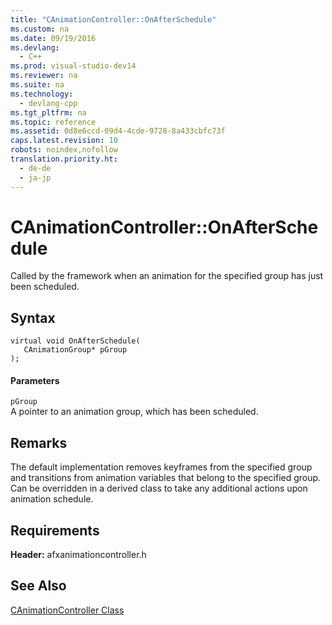 ```yaml
---
title: "CAnimationController::OnAfterSchedule"
ms.custom: na
ms.date: 09/19/2016
ms.devlang: 
  - C++
ms.prod: visual-studio-dev14
ms.reviewer: na
ms.suite: na
ms.technology: 
  - devlang-cpp
ms.tgt_pltfrm: na
ms.topic: reference
ms.assetid: 0d8e6ccd-09d4-4cde-9728-8a433cbfc73f
caps.latest.revision: 10
robots: noindex,nofollow
translation.priority.ht: 
  - de-de
  - ja-jp
---
```

# CAnimationController::OnAfterSchedule
Called by the framework when an animation for the specified group has just been scheduled.  
  
## Syntax  
  
```  
virtual void OnAfterSchedule(  
   CAnimationGroup* pGroup  
);  
```  
  
#### Parameters  
 `pGroup`  
 A pointer to an animation group, which has been scheduled.  
  
## Remarks  
 The default implementation removes keyframes from the specified group and transitions from animation variables that belong to the specified group. Can be overridden in a derived class to take any additional actions upon animation schedule.  
  
## Requirements  
 **Header:** afxanimationcontroller.h  
  
## See Also  
 [CAnimationController Class](../vs140/CAnimationController-Class.md)